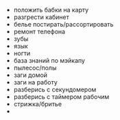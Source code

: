 - положить бабки на карту
- разгрести кабинет
- белье постирать/рассортировать
- ремонт телефона
- зубы
- язык
- ногти
- база знаний по мэйкапу
- пылесос/полы
- заги домой
- заги на работу
- разберись с секундомером
- разберись с таймером рабочим
- стрижка/бритье
-